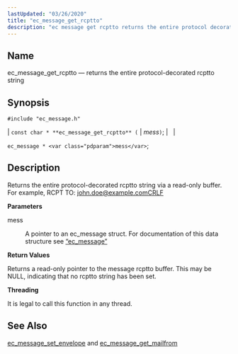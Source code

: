 ```yaml
---
lastUpdated: "03/26/2020"
title: "ec_message_get_rcptto"
description: "ec message get rcptto returns the entire protocol decorated rcptto string const char ec message get rcptto mess ec message mess Returns the entire protocol decorated rcptto string via a read only buffer For example RCPT TO john doe example com CRLF mess A pointer to an ec message struct..."
---
```


<a name="apis.ec_message_get_rcptto"></a> 
## Name

ec_message_get_rcptto — returns the entire protocol-decorated rcptto string

## Synopsis

`#include "ec_message.h"`

| `const char * **ec_message_get_rcptto** (` | <var class="pdparam">mess</var>`)`; |   |

`ec_message * <var class="pdparam">mess</var>`;<a name="idp55950464"></a> 
## Description

Returns the entire protocol-decorated rcptto string via a read-only buffer. For example, RCPT TO: john.doe@example.comCRLF

**<a name="idp55951776"></a> Parameters**

<dl class="variablelist">

<dt>mess</dt>

<dd>

A pointer to an ec_message struct. For documentation of this data structure see [“ec_message”](/momentum/3/3-api/structs-ec-message)

</dd>

</dl>

**<a name="idp55955136"></a> Return Values**

Returns a read-only pointer to the message rcptto buffer. This may be NULL, indicating that no rcptto string has been set.

**<a name="idp55956160"></a> Threading**

It is legal to call this function in any thread.

<a name="idp55957264"></a> 
## See Also

[ec_message_set_envelope](/momentum/3/3-api/apis-ec-message-set-envelope) and [ec_message_get_mailfrom](/momentum/3/3-api/apis-ec-message-get-mailfrom)